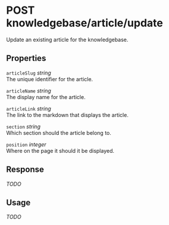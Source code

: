 # <span class="badge badge-light">POST</span> <span class="badge badge-light">knowledgebase/article/update</span>


Update an existing article for the knowledgebase.

## Properties

`articleSlug` *string*  
The unique identifier for the article.

`articleName` *string*  
The display name for the article.

`articleLink` *string*  
The link to the markdown that displays the article.

`section` *string*  
Which section should the article belong to.

`position` *integer*  
Where on the page it should it be displayed.


## Response

*TODO*

## Usage

*TODO*

